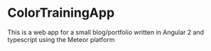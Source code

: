 # ColorTrainingApp
This is a web app for a small blog/portfolio written in Angular 2 and typescript using the Meteor platform
